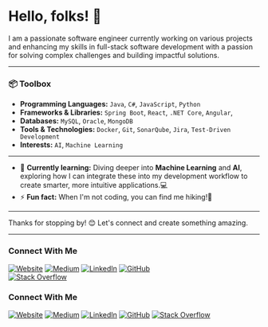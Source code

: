 # Hello, folks! 👋

I am a passionate software engineer currently working on various projects and enhancing my skills in full-stack software development with a passion for solving complex challenges and building impactful solutions.

---
### 📦 Toolbox
- **Programming Languages:** `Java`, `C#`, `JavaScript`, `Python`
- **Frameworks & Libraries:** `Spring Boot`, `React`, `.NET Core`, `Angular`, 
- **Databases:** `MySQL`, `Oracle`, `MongoDB`
- **Tools & Technologies:** `Docker`, `Git`, `SonarQube`, `Jira`, `Test-Driven Development`
- **Interests:** `AI`, `Machine Learning`

---
- 🌱 **Currently learning:** Diving deeper into **Machine Learning** and **AI**, exploring how I can integrate these into my development workflow to create smarter, more intuitive applications.💻
- ⚡ **Fun fact:** When I'm not coding, you can find me hiking!🌟

---
Thanks for stopping by! 😊 Let's connect and create something amazing.

---

### Connect With Me

[![Website](https://img.shields.io/badge/Website-Visit-brightgreen?style=flat&logo=appveyor)](https://pabodasenevirathne.github.io/)
[![Medium](https://img.shields.io/badge/Medium-Read%20Articles-black?style=flat&logo=medium)](https://medium.com/@pabodasenevirathne)
[![LinkedIn](https://img.shields.io/badge/LinkedIn-Connect-blue?style=flat&logo=linkedin)](https://www.linkedin.com/in/paboda-senevirathne/)
[![GitHub](https://img.shields.io/badge/GitHub-Follow-black?style=flat&logo=github)](https://github.com/PabodaSenevirathne)  
[![Stack Overflow](https://img.shields.io/badge/Stack%20Overflow-Profile-orange?style=flat&logo=stackoverflow)](https://stackoverflow.com/users/11757293/paboda-senevirathne?tab=profile)  

### Connect With Me

[![Website](https://img.shields.io/badge/Website-Visit-brightgreen?style=flat&logo=appveyor)](https://pabodasenevirathne.github.io/) [![Medium](https://img.shields.io/badge/Medium-Read%20Articles-black?style=flat&logo=medium)](https://medium.com/@pabodasenevirathne) [![LinkedIn](https://img.shields.io/badge/LinkedIn-Connect-blue?style=flat&logo=linkedin)](https://www.linkedin.com/in/paboda-senevirathne/) [![GitHub](https://img.shields.io/badge/GitHub-Follow-black?style=flat&logo=github)](https://github.com/PabodaSenevirathne) [![Stack Overflow](https://img.shields.io/badge/Stack%20Overflow-Profile-orange?style=flat&logo=stackoverflow)](https://stackoverflow.com/users/11757293/paboda-senevirathne?tab=profile)

